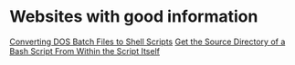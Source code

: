 # Websites with good information

[Converting DOS Batch Files to Shell Scripts](https://www.tldp.org/LDP/abs/html/dosbatch.html)
[Get the Source Directory of a Bash Script From Within the Script Itself](https://stackoverflow.com/questions/59895/get-the-source-directory-of-a-bash-script-from-within-the-script-itself)
